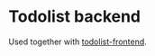 # Todolist backend

Used together with [todolist-frontend](https://github.com/make91/todolist-frontend).
